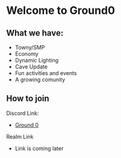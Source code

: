 # Welcome to Ground0

## What we have:

* Towny/SMP
* Economy
* Dynamic Lighting
* Cave Update 
* Fun activities and events
* A growing comunity

## How to join

Discord Link:
* [Ground 0](https://discord.gg/Xhp4xhs)

Realm Link
* Link is coming later